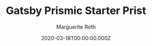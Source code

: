 ---
title: Gatsby Prismic Starter Prist
github: https://github.com/margueriteroth/gatsby-prismic-starter-prist
demo: https://prist.marguerite.io/
author: Marguerite Roth
ssg:
  - Gatsby
cms:
  - Prismic
date: 2020-03-18T00:00:00.000Z
description: Gatsby starter for portfolios and blogs using Prismic CMS
draft: true
publish_date: '2019-07-01T16:19:33Z'
update_date: '2020-07-06T15:37:53Z'
github_star: 338
github_fork: 73
---